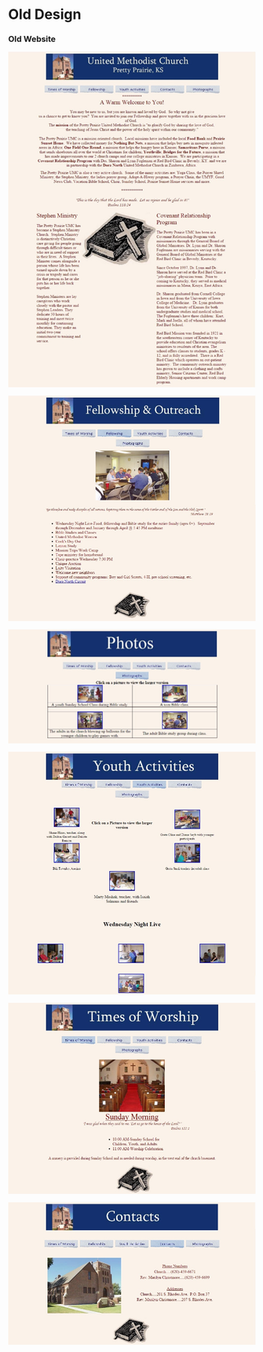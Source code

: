 # Old Design

### Old Website

![](images/old-website-welcome-page.jpg)

![](images/old-website-fellowship-and-outreach.jpg)

![](images/old-website-photos.jpg)

![](images/old-website-youth-activities.jpg)

![](images/old-website-times-of-worship.jpg)

![](images/old-website-contact.jpg)